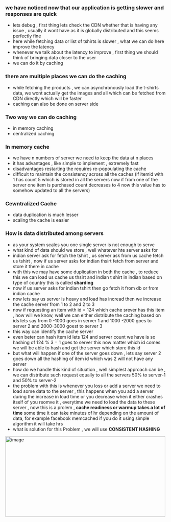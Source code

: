 ### we have noticed now that our application is getting slower and responses are quick 
- lets debug , first thing lets check the CDN whether that is having any issue , usually it wont have as it is globally distributed and this seems perfectly fine
- here while fetching data or list of tshirts is slower , what we can do here improve the latency
- whenever we talk about the latency to improve , first thing we should think of bringing data closer to the user
- we can do it by caching

### there are multiple places we can do the caching 
- while fetching the products , we can asynchronously load the t-shirts data, we wont actually get the images and all which can be fetched from CDN directly which will be faster
- caching can also be done on server side

### Two way we can do caching 
- in memory caching
- centralized caching 

### In memory cache 
- we have n numbers of server we need to keep the data at n places
- it has advantages , like simple to implement , extremely fast
- disadvantages restarting the requires re-popoulating the cache
- difficult to maintain the consistency across all the caches (if itemid with 1 has count 5 which is stored in all the servers now if from one of the server one item is purchased count decreases to 4 now this value has to somehow updated to all the servers)

 ### Cewntralized Cache
 - data duplication is much lesser
 - scaling the cache is easier

### How is data distributed among servers
- as your system scales you one single server is not enough to serve
- what kind of data should we store , well whatever hte server asks for
- indian server ask for fetch the tshirt , us server ask from us cache fetch us tshirt , now if us server asks for indian thsirt fetch from server and store it there in cache
- with this we may have some duplication in both the cache , to reduce this we can load us cache us thsirt and indian t shirt in indian based on type of country this is called **sharding**
- now if us server asks for indian tshirt then go fetch it from db or from indian cache
- now lets say us server is heavy and load has incread then we increase the cache server from 1 to 2 and 2 to 3
- now if requesting an item with id = 124 which cache srever has this item , how will we know, well we can either distribute the caching based on ids lets say from 0 -1000 goes in server 1 and 1000 -2000 goes to server 2 and 2000-3000 goest to server 3
- this way can identify the cache server
- even beter can hash item id lets 124 and server count we have is so hashing of 124 % 3 = 1 goes to server this now matter which id comes we will be able to hash and get the server which store this id
- but what will happen if one of the server goes down , lets say server 2 goes down all the hashing of item id which was 2 will not have any server
- how do we handle this kind of situation , well simplest approach can be , we can distribute such request equally to all the servers 50% to server-1 and 50% to server-2
- the problem with this is whenever you loss or add a server we need to load some data to the server , this happens when you add a server during the increase in load time or you decrease when it either crashes itself of you reomve it , everytime we need to load the data to these server , now this is a prolem , **cache readiness or warmup takes a lot of time** some time it can take minutes of hr depending on the amount of data, for example facebook memcached if you do it using simple algorithm it will take hrs
- what is solution for this Problem , we will use **CONSISTENT HASHING** 
<img width="501" height="252" alt="image" src="https://github.com/user-attachments/assets/dec3cb8e-c13f-4a10-9d81-9430052ee70d" />
